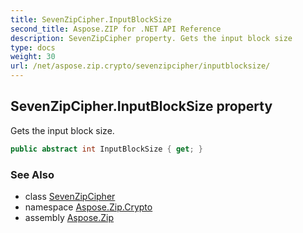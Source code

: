 ```yaml
---
title: SevenZipCipher.InputBlockSize
second_title: Aspose.ZIP for .NET API Reference
description: SevenZipCipher property. Gets the input block size
type: docs
weight: 30
url: /net/aspose.zip.crypto/sevenzipcipher/inputblocksize/
---
```

## SevenZipCipher.InputBlockSize property

Gets the input block size.

```csharp
public abstract int InputBlockSize { get; }
```

### See Also

* class [SevenZipCipher](../)
* namespace [Aspose.Zip.Crypto](../../sevenzipcipher/)
* assembly [Aspose.Zip](../../../)


